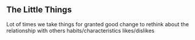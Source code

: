 ## The Little Things


Lot of times we take things for granted
good change to rethink about the relationship with others
habits/characteristics
likes/dislikes
